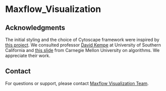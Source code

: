 # Maxflow_Visualization

## Acknowledgments

The initial styling and the choice of Cytoscape framework were inspired by [this project](https://github.com/isabek/isabek.github.io). We consulted professor [David Kempe](https://www.david-kempe.com/) at University of Southern California and [this slide](https://www.cs.cmu.edu/~avrim/451f11/lectures/lects12-14.pdf) from Carnegie Mellon University on algorithms. We appreciate their work.

## Contact

For questions or support, please contact [Maxflow Visualization Team](mailto:ymy@apache.org).
